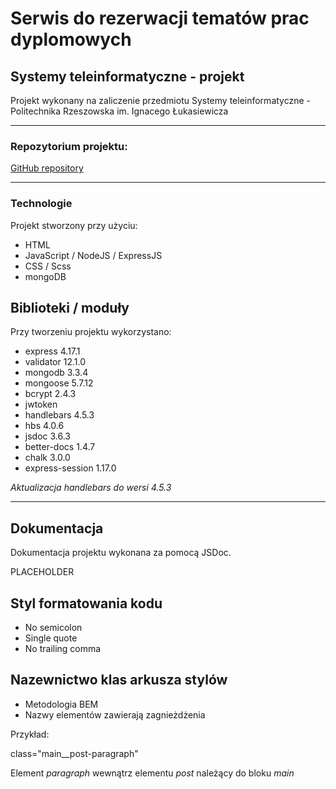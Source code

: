 # Serwis do rezerwacji tematów prac dyplomowych
## Systemy teleinformatyczne - projekt

Projekt wykonany na zaliczenie przedmiotu Systemy teleinformatyczne - Politechnika Rzeszowska im. Ignacego Łukasiewicza

---

### Repozytorium projektu:

<a href="https://github.com/Vulpie/teleinformatyka">GitHub repository</a>

---

### Technologie
Projekt stworzony przy użyciu:
* HTML
* JavaScript / NodeJS / ExpressJS
* CSS / Scss
* mongoDB

## Biblioteki / moduły
Przy tworzeniu projektu wykorzystano:
* express 4.17.1
* validator 12.1.0
* mongodb 3.3.4
* mongoose 5.7.12
* bcrypt 2.4.3
* jwtoken
* handlebars 4.5.3
* hbs 4.0.6
* jsdoc 3.6.3
* better-docs 1.4.7
* chalk 3.0.0
* express-session 1.17.0

_Aktualizacja handlebars do wersi 4.5.3_

---

## Dokumentacja 
Dokumentacja projektu wykonana za pomocą JSDoc.

PLACEHOLDER

## Styl formatowania kodu
* No semicolon
* Single quote
* No trailing comma

## Nazewnictwo klas arkusza stylów
* Metodologia BEM
* Nazwy elementów zawierają zagnieżdżenia 

Przykład:

class="main__post-paragraph"

Element _paragraph_ wewnątrz elementu _post_ należący do bloku _main_
